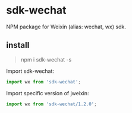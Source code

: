 # sdk-wechat

NPM package for Weixin (alias: wechat, wx) sdk.

## install

> npm i sdk-wechat -s

Import sdk-wechat:

```js
import wx from 'sdk-wechat';
```

Import specific version of jweixin:

```js
import wx from 'sdk-wechat/1.2.0';
```
